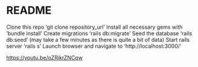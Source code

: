# README

Clone this repo ‘git clone repository_url’
Install all necessary gems with ‘bundle install’
Create migrations ‘rails db:migrate’
Seed the database ‘rails db:seed’ (may take a few minutes as there is quite a bit of data)
Start rails server ‘rails s’
Launch browser and navigate to ‘http://localhost:3000/’

https://youtu.be/oZRikrZNCqw
